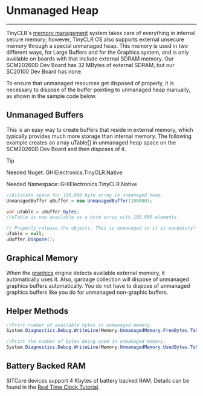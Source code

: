 # Unmanaged Heap
---
TinyCLR's [memory management](memory-management.md) system takes care of everything in internal secure memory; however, TinyCLR OS also supports external unsecure memory through a special unmanaged heap. This memory is used in two different ways, for Large Buffers and for the Graphics system, and is only available on boards with that include external SDRAM memory. Our SCM20260D Dev Board has 32 MBytes of external SDRAM, but our SC20100 Dev Board has none.

To ensure that unmanaged resources get disposed of properly, it is necessary to dispose of the buffer pointing to unmanaged heap manually, as shown in the sample code below.

## Unmanaged Buffers

This is an easy way to create buffers that reside in external memory, which typically provides much more storage than internal memory. The following example creates an array uTable[] in unmanaged heap space on the SCM20260D Dev Board and then disposes of it.

> [!Tip]
> Needed Nuget: GHIElectronics.TinyCLR.Native
> 
> Needed Namespace: GHIElectronics.TinyCLR.Native

```cs
//Allocate space for 100,000 byte array in unmanaged heap.
UnmanagedBuffer uBuffer = new UnmanagedBuffer(100000);

var uTable = uBuffer.Bytes;
//uTable is now available as a byte array with 100,000 elements.

// Properly release the objects. This is unmanaged so it is mandatory!
uTable = null;
uBuffer.Dispose();

```

## Graphical Memory
When the [graphics](graphics.md) engine detects available external memory, it automatically uses it. Also, garbage collection will dispose of unmanaged graphics buffers automatically. You do not have to dispose of unmanaged graphics buffers like you do for unmanaged non-graphic buffers.

## Helper Methods

```cs
//Print number of available bytes in unmanaged memory.
System.Diagnostics.Debug.WriteLine(Memory.UnmanagedMemory.FreeBytes.ToString());

//Print the number of bytes being used in unmanaged memory.
System.Diagnostics.Debug.WriteLine(Memory.UnmanagedMemory.UsedBytes.ToString());
```

## Battery Backed RAM

SITCore devices support 4 Kbytes of battery backed RAM. Details can be found in the [Real Time Clock Tutorial](real-time-clock.md).

